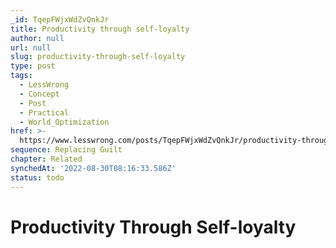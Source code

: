 ```yaml
---
_id: TqepFWjxWdZvQnkJr
title: Productivity through self-loyalty
author: null
url: null
slug: productivity-through-self-loyalty
type: post
tags:
  - LessWrong
  - Concept
  - Post
  - Practical
  - World_Optimization
href: >-
  https://www.lesswrong.com/posts/TqepFWjxWdZvQnkJr/productivity-through-self-loyalty
sequence: Replacing Guilt
chapter: Related
synchedAt: '2022-08-30T08:16:33.586Z'
status: todo
---
```


# Productivity Through Self-loyalty
